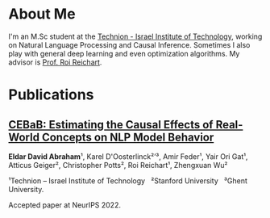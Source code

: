 # About Me
I'm an M.Sc student at the [Technion - Israel Institute of Technology](https://www.technion.ac.il/), working on Natural Language Processing and Causal Inference. Sometimes I also play with general deep learning and even optimization algorithms. My advisor is [Prof. Roi Reichart](https://iew.technion.ac.il/~roiri/).

# Publications
## [CEBaB: Estimating the Causal Effects of Real-World Concepts on NLP Model Behavior](https://arxiv.org/abs/2205.14140)

**Eldar David Abraham**¹, Karel D'Oosterlinck²ʼ³, Amir Feder¹, Yair Ori Gat¹, Atticus Geiger², Christopher Potts², Roi Reichart¹, Zhengxuan Wu²

¹Technion – Israel Institute of Technology &nbsp; ²Stanford University &nbsp; ³Ghent University.

Accepted paper at NeurIPS 2022.

